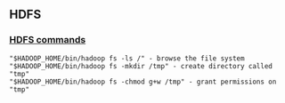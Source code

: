 ## HDFS

### [HDFS commands](https://hadoop.apache.org/docs/current/hadoop-project-dist/hadoop-common/FileSystemShell.html)

```
"$HADOOP_HOME/bin/hadoop fs -ls /" - browse the file system
"$HADOOP_HOME/bin/hadoop fs -mkdir /tmp" - create directory called "tmp"
"$HADOOP_HOME/bin/hadoop fs -chmod g+w /tmp" - grant permissions on "tmp"
```